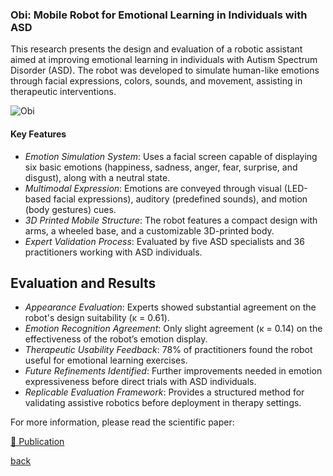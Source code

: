 ### Obi: Mobile Robot for Emotional Learning in Individuals with ASD

This research presents the design and evaluation of a robotic assistant aimed at improving emotional learning in individuals with Autism Spectrum Disorder (ASD). The robot was developed to simulate human-like emotions through facial expressions, colors, sounds, and movement, assisting in therapeutic interventions.

![Obi](https://drive.google.com/file/d/1YnKKSZ2-UqE5VfOUCkBxowquNcqKzYpp/view?usp=sharing)

#### Key Features

- *Emotion Simulation System*: Uses a facial screen capable of displaying six basic emotions (happiness, sadness, anger, fear, surprise, and disgust), along with a neutral state.
- *Multimodal Expression*: Emotions are conveyed through visual (LED-based facial expressions), auditory (predefined sounds), and motion (body gestures) cues.
- *3D Printed Mobile Structure*: The robot features a compact design with arms, a wheeled base, and a customizable 3D-printed body.
- *Expert Validation Process*: Evaluated by five ASD specialists and 36 practitioners working with ASD individuals.

## Evaluation and Results

- *Appearance Evaluation*: Experts showed substantial agreement on the robot's design suitability (κ = 0.61).
- *Emotion Recognition Agreement*: Only slight agreement (κ = 0.14) on the effectiveness of the robot’s emotion display.
- *Therapeutic Usability Feedback*: 78% of practitioners found the robot useful for emotional learning exercises.
- *Future Refinements Identified*: Further improvements needed in emotion expressiveness before direct trials with ASD individuals.
- *Replicable Evaluation Framework*: Provides a structured method for validating assistive robotics before deployment in therapy settings.

For more information, please read the scientific paper:

[🔗 Publication](https://link.springer.com/article/10.1007/s12369-024-01145-x?utm_source=rct_congratemailt&utm_medium=email&utm_campaign=nonoa_20240603&utm_content=10.1007%2Fs12369-024-01145-x)

[back](./)
